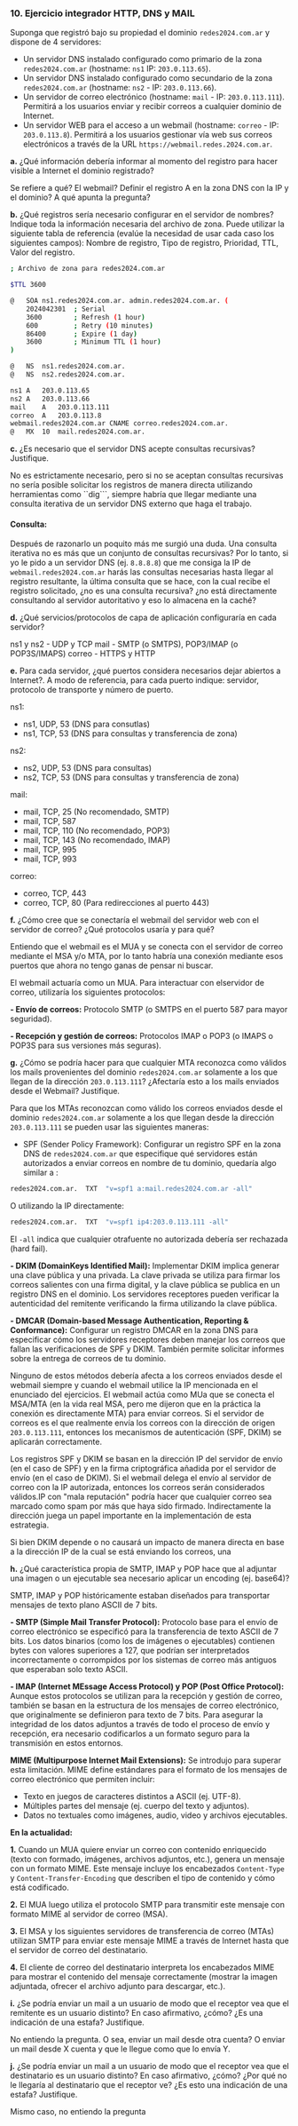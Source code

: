 ### 10. Ejercicio integrador HTTP, DNS y MAIL

Suponga que registró bajo su propiedad el dominio ```redes2024.com.ar``` y dispone de 4 servidores:

- Un servidor DNS instalado configurado como primario de la zona ```redes2024.com.ar``` (hostname: ```ns1``` IP: ```203.0.113.65```).
- Un servidor DNS instalado configurado como secundario de la zona ```redes2024.com.ar``` (hostname: ```ns2``` - IP: ```203.0.113.66```).
- Un servidor de correo electrónico (hostname: ```mail``` - IP: ```203.0.113.111```). Permitirá a los usuarios enviar y recibir correos a cualquier dominio de Internet.
- Un servidor WEB para el acceso a un webmail (hostname: ```correo``` - IP: ```203.0.113.8```). Permitirá a los usuarios gestionar vía web sus correos electrónicos a través de la URL ```https://webmail.redes.2024.com.ar```.

<b>a.</b> ¿Qué información debería informar al momento del registro para hacer visible a Internet el dominio registrado?

Se refiere a qué? El webmail? Definir el registro A en la zona DNS con la IP y el dominio? A qué apunta la pregunta?

<b>b.</b> ¿Qué registros sería necesario configurar en el servidor de nombres? Indique toda la información necesaria del archivo de zona. Puede utilizar la siguiente tabla de referencia (evalúe la necesidad de usar cada caso los siguientes campos): Nombre de registro, Tipo de registro, Prioridad, TTL, Valor del registro.

```bash
; Archivo de zona para redes2024.com.ar

$TTL 3600

@   SOA ns1.redes2024.com.ar. admin.redes2024.com.ar. (
    2024042301  ; Serial
    3600        ; Refresh (1 hour)
    600         ; Retry (10 minutes)
    86400       ; Expire (1 day)
    3600        ; Minimum TTL (1 hour)
)

@   NS  ns1.redes2024.com.ar.
@   NS  ns2.redes2024.com.ar.

ns1 A   203.0.113.65
ns2 A   203.0.113.66
mail    A   203.0.113.111
correo  A   203.0.113.8
webmail.redes2024.com.ar CNAME correo.redes2024.com.ar.
@   MX  10  mail.redes2024.com.ar.
```

<b>c.</b> ¿Es necesario que el servidor DNS acepte consultas recursivas? Justifique.

No es estrictamente necesario, pero si no se aceptan consultas recursivas no sería posible solicitar los registros de manera directa utilizando herramientas como ``dig```, siempre habría que llegar mediante una consulta iterativa de un servidor DNS externo que haga el trabajo.

#### Consulta:

Después de razonarlo un poquito más me surgió una duda. Una consulta iterativa no es más que un conjunto de consultas recursivas?
Por lo tanto, si yo le pido a un servidor DNS (ej. ```8.8.8.8```) que me consiga la IP de ```webmail.redes2024.com.ar``` harás las consultas necesarias hasta llegar al registro resultante, la última consulta que se hace, con la cual recibe el registro solicitado, ¿no es una consulta recursiva? ¿no está directamente consultando al servidor autoritativo y eso lo almacena en la caché?

<b>d.</b> ¿Qué servicios/protocolos de capa de aplicación configuraría en cada servidor?

ns1 y ns2 - UDP y TCP
mail - SMTP (o SMTPS), POP3/IMAP (o POP3S/IMAPS)
correo - HTTPS y HTTP

<b>e.</b> Para cada servidor, ¿qué puertos considera necesarios dejar abiertos a Internet?. A modo de referencia, para cada puerto indique: servidor, protocolo de transporte y número de puerto.

ns1:
- ns1, UDP, 53 (DNS para consutlas)
- ns1, TCP, 53 (DNS para consultas y transferencia de zona)

ns2:
- ns2, UDP, 53 (DNS para consultas)
- ns2, TCP, 53 (DNS para consultas y transferencia de zona)

mail:
- mail, TCP, 25 (No recomendado, SMTP)
- mail, TCP, 587
- mail, TCP, 110 (No recomendado, POP3)
- mail, TCP, 143 (No recomendado, IMAP)
- mail, TCP, 995
- mail, TCP, 993

correo:
- correo, TCP, 443
- correo, TCP, 80 (Para redirecciones al puerto 443)

<b>f.</b> ¿Cómo cree que se conectaría el webmail del servidor web con el servidor de correo? ¿Qué protocolos usaría y para qué?

Entiendo que el webmail es el MUA y se conecta con el servidor de correo mediante el MSA y/o MTA, por lo tanto habría una conexión mediante esos puertos que ahora no tengo ganas de pensar ni buscar.

El webmail actuaría como un MUA. Para interactuar con elservidor de correo, utilizaría los siguientes protocolos:

<b>- Envío de correos:</b> Protocolo SMTP (o SMTPS en el puerto 587 para mayor seguridad).

<b>- Recepción y gestión de correos:</b> Protocolos IMAP o POP3 (o IMAPS o POP3S para sus versiones más seguras).

<b>g.</b> ¿Cómo se podría hacer para que cualquier MTA reconozca como válidos los mails provenientes del dominio ```redes2024.com.ar``` solamente a los que llegan de la dirección ```203.0.113.111```? ¿Afectaría esto a los mails enviados desde el Webmail? Justifique.

Para que los MTAs reconozcan como válido los correos enviados desde el dominio ```redes2024.com.ar``` solamente a los que llegan desde la dirección ```203.0.113.111``` se pueden usar las siguientes maneras:

- SPF (Sender Policy Framework): Configurar un registro SPF en la zona DNS de ```redes2024.com.ar``` que especifique qué servidores están autorizados a enviar correos en nombre de tu dominio, quedaría algo similar a :

```bash
redes2024.com.ar.  TXT  "v=spf1 a:mail.redes2024.com.ar -all"
```

O utilizando la IP directamente:

```bash
redes2024.com.ar.  TXT  "v=spf1 ip4:203.0.113.111 -all"
```

El ```-all``` indica que cualquier otrafuente no autorizada debería ser rechazada (hard fail).

**- DKIM (DomainKeys Identified Mail):** Implementar DKIM implica generar una clave pública y una privada. La clave privada se utiliza para firmar los correos salientes con una firma digital, y la clave pública se publica en un registro DNS en el dominio. Los servidores receptores pueden verificar la autenticidad del remitente verificando la firma utilizando la clave pública.

**- DMCAR (Domain-based Message Authentication, Reporting & Conformance):** Configurar un registro DMCAR en la zona DNS para especificar cómo los servidores receptores deben manejar los correos que fallan las verificaciones de SPF y DKIM. También permite solicitar informes sobre la entrega de correos de tu dominio.

Ninguno de estos métodos debería afecta a los correos enviados desde el webmail siempre y cuando el webmail utilice la IP mencionada en el enunciado del ejercicios.
El webmail actúa como MUa que se conecta el MSA/MTA (en la vida real MSA, pero me dijeron que en la práctica la conexión es directamente MTA) para enviar correos. Si el servidor de correos es el que realmente envía los correos con la dirección de origen ```203.0.113.111```, entonces los mecanismos de autenticación (SPF, DKIM) se aplicarán correctamente.

Los registros SPF y DKIM se basan en la dirección IP del servidor de envío (en el caso de SPF) y en la firma criptográfica añadida por el servidor de envío (en el caso de DKIM). Si el webmail delega el envío al servidor de correo con la IP autorizada, entonces los correos serán considerados válidos.IP con "mala reputación" podría hacer que cualquier correo sea marcado como spam por más que haya sido firmado. Indirectamente la dirección juega un papel importante en la implementación de esta estrategia.

Si bien DKIM depende o no causará un impacto de manera directa en base a la dirección IP de la cual se está enviando los correos, una 

<b>h.</b> ¿Qué característica propia de SMTP, IMAP y POP hace que al adjuntar una imagen o un ejecutable sea necesario aplicar un encoding (ej. base64)?

SMTP, IMAP y POP históricamente estaban diseñados para transportar mensajes de texto plano ASCII de 7 bits.

**- SMTP (Simple Mail Transfer Protocol):** Protocolo base para el envío de correo electrónico se especificó para la transferencia de texto ASCII de 7 bits. Los datos binarios (como los de imágenes o ejecutables) contienen bytes con valores superiores a 127, que podrían ser interpretados incorrectamente o corrompidos por los sistemas de correo más antiguos que esperaban solo texto ASCII.

**- IMAP (Internet MEssage Access Protocol) y POP (Post Office Protocol):** Aunque estos protocolos se utilizan para la recepción y gestión de correo, también se basan en la estructura de los mensajes de correo electrónico, que originalmente se definieron para texto de 7 bits. Para asegurar la integridad de los datos adjuntos a través de todo el proceso de envío y recepción, era necesario codificarlos a un formato seguro para la transmisión en estos entornos.

**MIME (Multipurpose Internet Mail Extensions):** Se introdujo para superar esta limitación. MIME define estándares para el formato de los mensajes de correo electrónico que permiten incluir:

- Texto en juegos de caracteres distintos a ASCII (ej. UTF-8).
- Múltiples partes del mensaje (ej. cuerpo del texto y adjuntos).
- Datos no textuales como imágenes, audio, video y archivos ejecutables.

**En la actualidad:**

**1.** Cuando un MUA quiere enviar un correo con contenido enriquecido (texto con formado, imágenes, archivos adjuntos, etc.), genera un mensaje con un formato MIME. Este mensaje incluye los encabezados ```Content-Type``` y ```Content-Transfer-Encoding``` que describen el tipo de contenido y cómo está codificado.

**2.** El MUA luego utiliza el protocolo SMTP para transmitir este mensaje con formato MIME al servidor de correo (MSA).

**3.** El MSA y los siguientes servidores de transferencia de correo (MTAs) utilizan SMTP para enviar este mensaje MIME a través de Internet hasta que el servidor de correo del destinatario.

**4.** El cliente de correo del destinatario interpreta los encabezados MIME para mostrar el contenido del mensaje correctamente (mostrar la imagen adjuntada, ofrecer el archivo adjunto para descargar, etc.).

<b>i.</b> ¿Se podría enviar un mail a un usuario de modo que el receptor vea que el remitente es un usuario distinto? En caso afirmativo, ¿cómo? ¿Es una indicación de una estafa? Justifique.

No entiendo la pregunta. O sea, enviar un mail desde otra cuenta? O enviar un mail desde X cuenta y que le llegue como que lo envía Y.

<b>j.</b> ¿Se podría enviar un mail a un usuario de modo que el receptor vea que el destinatario es un usuario distinto? En caso afirmativo, ¿cómo? ¿Por qué no le llegaría al destinatario que el receptor ve? ¿Es esto una indicación de una estafa? Justifique.

Mismo caso, no entiendo la pregunta